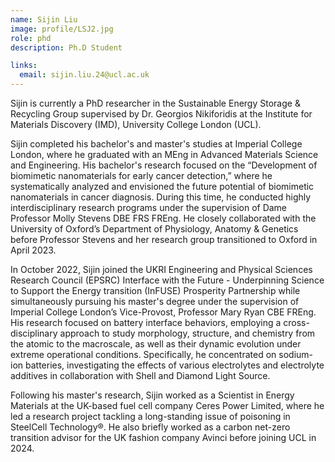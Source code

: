 ```yaml
---
name: Sijin Liu
image: profile/LSJ2.jpg
role: phd
description: Ph.D Student

links:
  email: sijin.liu.24@ucl.ac.uk
---
```


Sijin is currently a PhD researcher in the Sustainable Energy Storage & Recycling Group supervised by Dr. Georgios Nikiforidis at the Institute for Materials Discovery (IMD), University College London (UCL).

Sijin completed his bachelor's and master's studies at Imperial College London, where he graduated with an MEng in Advanced Materials Science and Engineering. His bachelor's research focused on the “Development of biomimetic nanomaterials for early cancer detection,” where he systematically analyzed and envisioned the future potential of biomimetic nanomaterials in cancer diagnosis. During this time, he conducted highly interdisciplinary research programs under the supervision of Dame Professor Molly Stevens DBE FRS FREng. He closely collaborated with the University of Oxford’s Department of Physiology, Anatomy & Genetics before Professor Stevens and her research group transitioned to Oxford in April 2023.

In October 2022, Sijin joined the UKRI Engineering and Physical Sciences Research Council (EPSRC) Interface with the Future - Underpinning Science to Support the Energy transition (InFUSE) Prosperity Partnership while simultaneously pursuing his master's degree under the supervision of Imperial College London’s Vice-Provost, Professor Mary Ryan CBE FREng. His research focused on battery interface behaviors, employing a cross-disciplinary approach to study morphology, structure, and chemistry from the atomic to the macroscale, as well as their dynamic evolution under extreme operational conditions. Specifically, he concentrated on sodium-ion batteries, investigating the effects of various electrolytes and electrolyte additives in collaboration with Shell and Diamond Light Source.

Following his master's research, Sijin worked as a Scientist in Energy Materials at the UK-based fuel cell company Ceres Power Limited, where he led a research project tackling a long-standing issue of poisoning in SteelCell Technology®. He also briefly worked as a carbon net-zero transition advisor for the UK fashion company Avinci before joining UCL in 2024.